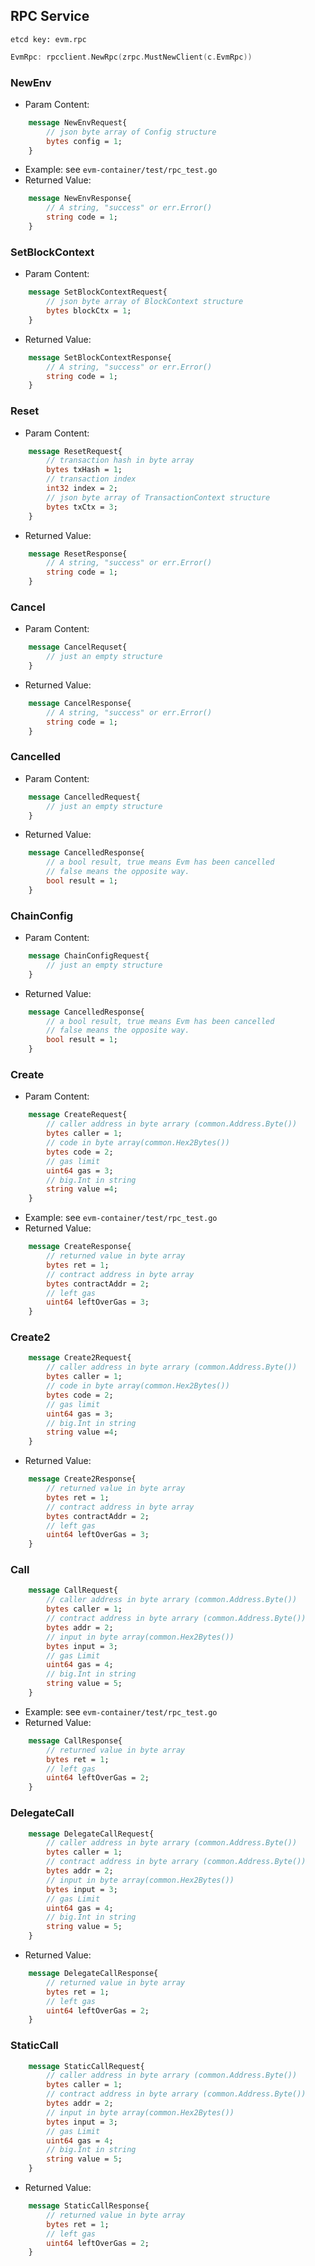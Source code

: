 ## RPC Service
`etcd key: evm.rpc`
```go
EvmRpc: rpcclient.NewRpc(zrpc.MustNewClient(c.EvmRpc))
```
### NewEnv
- Param Content:
```protobuf
	message NewEnvRequest{
		// json byte array of Config structure
		bytes config = 1;
	}
```
- Example: see `evm-container/test/rpc_test.go`
- Returned Value:
```protobuf
	message NewEnvResponse{
		// A string, "success" or err.Error()
		string code = 1;
	}
```

### SetBlockContext
- Param Content:
```protobuf
	message SetBlockContextRequest{
		// json byte array of BlockContext structure
		bytes blockCtx = 1;
	}
```
- Returned Value:
```protobuf
	message SetBlockContextResponse{
		// A string, "success" or err.Error()
		string code = 1;
	}
```

### Reset
- Param Content:
```protobuf
	message ResetRequest{
		// transaction hash in byte array
		bytes txHash = 1;
		// transaction index
		int32 index = 2;
		// json byte array of TransactionContext structure
		bytes txCtx = 3;
	}
```
- Returned Value:
```protobuf
	message ResetResponse{
		// A string, "success" or err.Error()
		string code = 1;
	}
```

### Cancel
- Param Content:
```protobuf
	message CancelRequset{
		// just an empty structure
	}
```
- Returned Value:
```protobuf
	message CancelResponse{
		// A string, "success" or err.Error()
		string code = 1;
	}
```

### Cancelled
- Param Content:
```protobuf
	message CancelledRequest{
		// just an empty structure
	}
```
- Returned Value:
```protobuf
	message CancelledResponse{
		// a bool result, true means Evm has been cancelled
		// false means the opposite way.
		bool result = 1;
	}
```

### ChainConfig
- Param Content:
```protobuf
	message ChainConfigRequest{
		// just an empty structure
	}
```
- Returned Value:
```protobuf
	message CancelledResponse{
		// a bool result, true means Evm has been cancelled
		// false means the opposite way.
		bool result = 1;
	}
```

### Create
- Param Content:
```protobuf
	message CreateRequest{
		// caller address in byte arrary (common.Address.Byte())
		bytes caller = 1;
		// code in byte array(common.Hex2Bytes())
		bytes code = 2;
		// gas limit
		uint64 gas = 3;
		// big.Int in string
		string value =4;
	}
```
- Example: see `evm-container/test/rpc_test.go`
- Returned Value:
```protobuf
	message CreateResponse{
		// returned value in byte array
		bytes ret = 1;
		// contract address in byte array
		bytes contractAddr = 2;
		// left gas
		uint64 leftOverGas = 3;
	}
```

### Create2
```protobuf
	message Create2Request{
		// caller address in byte arrary (common.Address.Byte())
		bytes caller = 1;
		// code in byte array(common.Hex2Bytes())
		bytes code = 2;
		// gas limit
		uint64 gas = 3;
		// big.Int in string
		string value =4;
	}
```
- Returned Value:
```protobuf
	message Create2Response{
		// returned value in byte array
		bytes ret = 1;
		// contract address in byte array
		bytes contractAddr = 2;
		// left gas
		uint64 leftOverGas = 3;
	}
```

### Call
```protobuf
	message CallRequest{
		// caller address in byte arrary (common.Address.Byte())
		bytes caller = 1;
		// contract address in byte arrary (common.Address.Byte())
		bytes addr = 2;
		// input in byte array(common.Hex2Bytes())
		bytes input = 3;
		// gas Limit
		uint64 gas = 4;
		// big.Int in string
		string value = 5;
	}
```
- Example: see `evm-container/test/rpc_test.go`
- Returned Value:
```protobuf
	message CallResponse{
		// returned value in byte array
		bytes ret = 1;
		// left gas
		uint64 leftOverGas = 2;
	}
```

### DelegateCall
```protobuf
	message DelegateCallRequest{
		// caller address in byte arrary (common.Address.Byte())
		bytes caller = 1;
		// contract address in byte arrary (common.Address.Byte())
		bytes addr = 2;
		// input in byte array(common.Hex2Bytes())
		bytes input = 3;
		// gas Limit
		uint64 gas = 4;
		// big.Int in string
		string value = 5;
	}
```
- Returned Value:
```protobuf
	message DelegateCallResponse{
		// returned value in byte array
		bytes ret = 1;
		// left gas
		uint64 leftOverGas = 2;
	}
```

### StaticCall
```protobuf
	message StaticCallRequest{
		// caller address in byte arrary (common.Address.Byte())
		bytes caller = 1;
		// contract address in byte arrary (common.Address.Byte())
		bytes addr = 2;
		// input in byte array(common.Hex2Bytes())
		bytes input = 3;
		// gas Limit
		uint64 gas = 4;
		// big.Int in string
		string value = 5;
	}
```
- Returned Value:
```protobuf
	message StaticCallResponse{
		// returned value in byte array
		bytes ret = 1;
		// left gas
		uint64 leftOverGas = 2;
	}
```